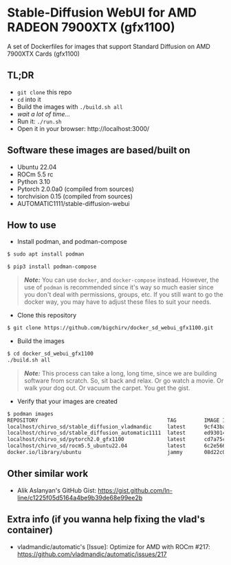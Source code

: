 # Stable-Diffusion WebUI for AMD RADEON 7900XTX (gfx1100) 
A set of Dockerfiles for images that support Standard Diffusion on AMD 7900XTX Cards (gfx1100)

## TL;DR
- `git clone` this repo
- `cd` into it
- Build the images with `./build.sh all`
- _wait a lot of time..._
- Run it: `./run.sh`
- Open it in your browser: http://localhost:3000/


## Software these images are based/built on

- Ubuntu 22.04
- ROCm 5.5 rc
- Python 3.10
- Pytorch 2.0.0a0 (compiled from sources)
- torchvision 0.15 (compiled from sources)
- AUTOMATIC1111/stable-diffusion-webui

## How to use

- Install podman, and podman-compose
```bash
$ sudo apt install podman
```
```bash
$ pip3 install podman-compose
```
  > **_Note:_** You can use `docker`, and `docker-compose` instead. However, the use of `podman` is recommended since it's way so much easier since you don't deal with permissions, groups, etc. If you still want to go the docker way, you may have to adjust these files to suit your needs.

- Clone this repository
```bash
$ git clone https://github.com/bigchirv/docker_sd_webui_gfx1100.git
```
- Build the images
```bash
$ cd docker_sd_webui_gfx1100
./build.sh all
```
>**_Note:_** This process can take a long, long time, since we are building software from scratch. So, sit back and relax. Or go watch a movie. Or walk your dog out. Or vacuum the carpet. You get the gist.

- Verify that your images are created
```bash
$ podman images
REPOSITORY                                          TAG         IMAGE ID      CREATED       SIZE
localhost/chirvo_sd/stable_diffusion_vladmandic     latest      9cf43ba26b30  4 hours ago   26.4 GB
localhost/chirvo_sd/stable_diffusion_automatic1111  latest      ed93014a7725  4 hours ago   26.1 GB
localhost/chirvo_sd/pytorch2.0_gfx1100              latest      cd7a75ca8c84  4 hours ago   24.6 GB
localhost/chirvo_sd/rocm5.5_ubuntu22.04             latest      6c2e56614f6b  5 hours ago   16.9 GB
docker.io/library/ubuntu                            jammy       08d22c0ceb15  7 weeks ago   80.3 MB
```

## Other similar work
- Alik Aslanyan's GitHub Gist: https://gist.github.com/In-line/c1225f05d5164a4be9b39de68e99ee2b


## Extra info (if you wanna help fixing the vlad's container)
- vladmandic/automatic's [Issue]: Optimize for AMD with ROCm #217: https://github.com/vladmandic/automatic/issues/217
